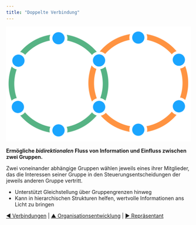 ```yaml
---
title: "Doppelte Verbindung"
---
```



![right,fit](img/structural-patterns/double-link.png)

**Ermögliche *bidirektionalen* Fluss von Information und Einfluss zwischen zwei Gruppen.**

Zwei voneinander abhängige Gruppen wählen jeweils eines ihrer Mitglieder, das die Interessen seiner Gruppe in den Steuerungsentscheidungen der jeweils anderen Gruppe vertritt.

- Unterstützt Gleichstellung über Gruppengrenzen hinweg
- Kann in hierarchischen Strukturen helfen, wertvolle Informationen ans Licht zu bringen

[&#9664; Verbindungen](linking.html) | [&#9650; Organisationsentwicklung](building-organizations.html) | [&#9654; Repräsentant](representative.html)

